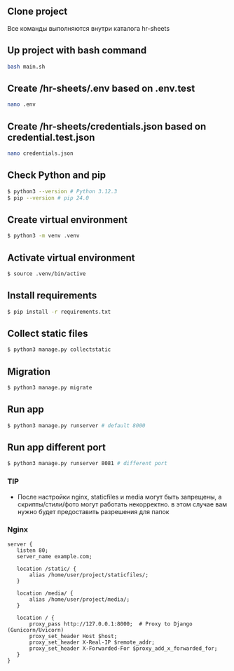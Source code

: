 ## Clone project
 Все команды выполняются внутри каталога hr-sheets

## Up project with bash command
```bash
bash main.sh
```

## Create /hr-sheets/.env based on .env.test
```bash
nano .env
```

## Create /hr-sheets/credentials.json based on credential.test.json
```bash
nano credentials.json
```

## Check Python and pip
```bash 
$ python3 --version # Python 3.12.3
$ pip --version # pip 24.0
```

## Create virtual environment
```bash
$ python3 -m venv .venv
```

## Activate virtual environment
```bash
$ source .venv/bin/active
```

## Install requirements
```bash
$ pip install -r requirements.txt
```

## Collect static files
```bash
$ python3 manage.py collectstatic
```

## Migration
```bash
$ python3 manage.py migrate
```

## Run app
```bash
$ python3 manage.py runserver # default 8000
```

## Run app different port
```bash
$ python3 manage.py runserver 8081 # different port
```

### TIP
 - После настройки nginx, staticfiles и media могут быть запрещены, а скрипты/стили/фото могут работать некорректно. в этом случае вам нужно будет предоставить разрешения для папок

### Nginx 

 ```
 server {
    listen 80;
    server_name example.com;

    location /static/ {
        alias /home/user/project/staticfiles/;
    }

    location /media/ {
        alias /home/user/project/media/;
    }

    location / {
        proxy_pass http://127.0.0.1:8000;  # Proxy to Django (Gunicorn/Uvicorn)
        proxy_set_header Host $host;
        proxy_set_header X-Real-IP $remote_addr;
        proxy_set_header X-Forwarded-For $proxy_add_x_forwarded_for;
    }
}
``` 



